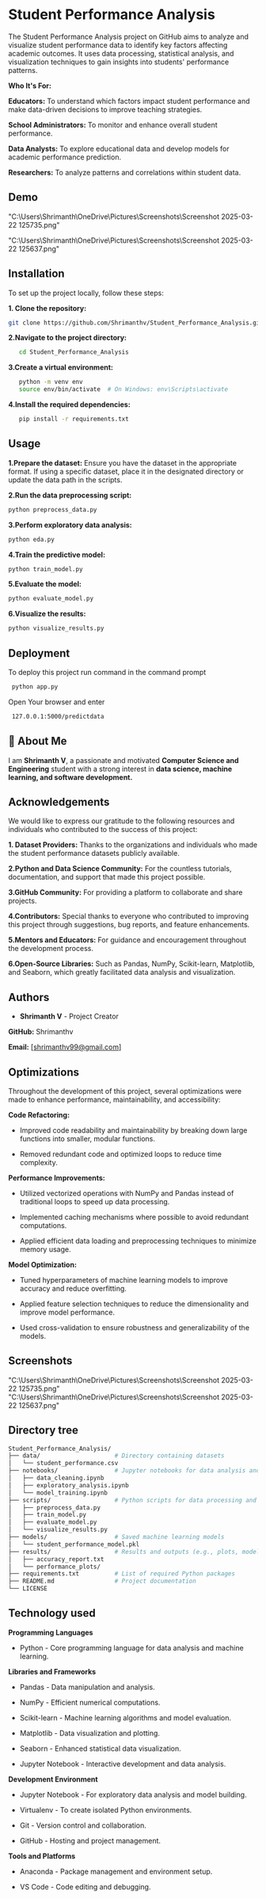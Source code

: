 
# Student Performance Analysis

The Student Performance Analysis project on GitHub aims to analyze and visualize student performance data to identify key factors affecting academic outcomes. It uses data processing, statistical analysis, and visualization techniques to gain insights into students' performance patterns.

**Who It's For:**

**Educators:** To understand which factors impact student performance and make data-driven decisions to improve teaching strategies.

**School Administrators:** To monitor and enhance overall student performance.

**Data Analysts:** To explore educational data and develop models for academic performance prediction.

**Researchers:** To analyze patterns and correlations within student data.


## Demo

"C:\Users\Shrimanth\OneDrive\Pictures\Screenshots\Screenshot 2025-03-22 125735.png"

"C:\Users\Shrimanth\OneDrive\Pictures\Screenshots\Screenshot 2025-03-22 125637.png"


## Installation

To set up the project locally, follow these steps:

 **1. Clone the repository:**

   ```bash
   git clone https://github.com/Shrimanthv/Student_Performance_Analysis.git
   ```

**2.Navigate to the project directory:**
```bash
   cd Student_Performance_Analysis
   ```
**3.Create a virtual environment:**
```bash
   python -m venv env
   source env/bin/activate  # On Windows: env\Scripts\activate
   ```
**4.Install the required dependencies:**
```bash
   pip install -r requirements.txt
   ```




    
## Usage
**1.Prepare the dataset:** Ensure you have the dataset in the appropriate format. If using a specific dataset, place it in the designated directory or update the data path in the scripts.

**2.Run the data preprocessing script:**
```bash
python preprocess_data.py
```
**3.Perform exploratory data analysis:**

```bash
python eda.py
```
**4.Train the predictive model:**
```bash
python train_model.py
```

**5.Evaluate the model:**
```bash
python evaluate_model.py
```

**6.Visualize the results:**
```bash
python visualize_results.py
```
## Deployment

To deploy this project run command in the command prompt

```bash
 python app.py
```
Open Your browser and enter
```bash
 127.0.0.1:5000/predictdata
```


## 🚀 About Me
I am **Shrimanth V**, a passionate and motivated **Computer Science and Engineering** student with a strong interest in **data science, machine learning, and software development.** 


## Acknowledgements

 We would like to express our gratitude to the following resources and individuals who contributed to the success of this project:

  **1. Dataset Providers:** Thanks to the organizations and individuals who made the student performance datasets publicly available.

 **2.Python and Data Science Community:** For the countless tutorials, documentation, and support that made this project possible.

**3.GitHub Community:** For providing a platform to collaborate and share projects.

**4.Contributors:** Special thanks to everyone who contributed to improving this project through suggestions, bug reports, and feature enhancements.

**5.Mentors and Educators:** For guidance and encouragement throughout the development process.

**6.Open-Source Libraries:** Such as Pandas, NumPy, Scikit-learn, Matplotlib, and Seaborn, which greatly facilitated data analysis and visualization.



## Authors

- **Shrimanth V** - Project Creator

**GitHub:** Shrimanthv

**Email:** [shrimanthv99@gmail.com]


## Optimizations

Throughout the development of this project, several optimizations were made to enhance performance, maintainability, and accessibility:

**Code Refactoring:**
- Improved code readability and maintainability by breaking down large functions into smaller, modular functions.

- Removed redundant code and optimized loops to reduce time complexity.

**Performance Improvements:**
- Utilized vectorized operations with NumPy and Pandas instead of traditional loops to speed up data processing.

- Implemented caching mechanisms where possible to avoid redundant computations.

- Applied efficient data loading and preprocessing techniques to minimize memory usage.

**Model Optimization:**

- Tuned hyperparameters of machine learning models to improve accuracy and reduce overfitting.

- Applied feature selection techniques to reduce the dimensionality and improve model performance.

- Used cross-validation to ensure robustness and generalizability of the models.

## Screenshots
"C:\Users\Shrimanth\OneDrive\Pictures\Screenshots\Screenshot 2025-03-22 125735.png"
"C:\Users\Shrimanth\OneDrive\Pictures\Screenshots\Screenshot 2025-03-22 125637.png"



## Directory tree
``` bash
Student_Performance_Analysis/  
├── data/                     # Directory containing datasets  
│   └── student_performance.csv  
├── notebooks/                # Jupyter notebooks for data analysis and visualization  
│   ├── data_cleaning.ipynb  
│   ├── exploratory_analysis.ipynb  
│   └── model_training.ipynb  
├── scripts/                  # Python scripts for data processing and model building  
│   ├── preprocess_data.py  
│   ├── train_model.py  
│   ├── evaluate_model.py  
│   └── visualize_results.py  
├── models/                   # Saved machine learning models  
│   └── student_performance_model.pkl  
├── results/                  # Results and outputs (e.g., plots, model performance)  
│   ├── accuracy_report.txt  
│   └── performance_plots/  
├── requirements.txt          # List of required Python packages  
├── README.md                 # Project documentation  
└── LICENSE    
```
## Technology used
**Programming Languages**
- Python - Core programming language for data analysis and machine learning.

**Libraries and Frameworks**
- Pandas - Data manipulation and analysis.

- NumPy - Efficient numerical computations.

- Scikit-learn - Machine learning algorithms and model evaluation.

- Matplotlib - Data visualization and plotting.

- Seaborn - Enhanced statistical data visualization.

- Jupyter Notebook - Interactive development and data analysis.

**Development Environment**
- Jupyter Notebook - For exploratory data analysis and model building.

- Virtualenv - To create isolated Python environments.

- Git - Version control and collaboration.

- GitHub - Hosting and project management.

**Tools and Platforms**
- Anaconda - Package management and environment setup.

- VS Code - Code editing and debugging.